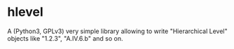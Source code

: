 hlevel
======

A (Python3, GPLv3) very simple library allowing to write "Hierarchical Level" objects like "1.2.3", "A.IV.6.b" and so on.

 

 
